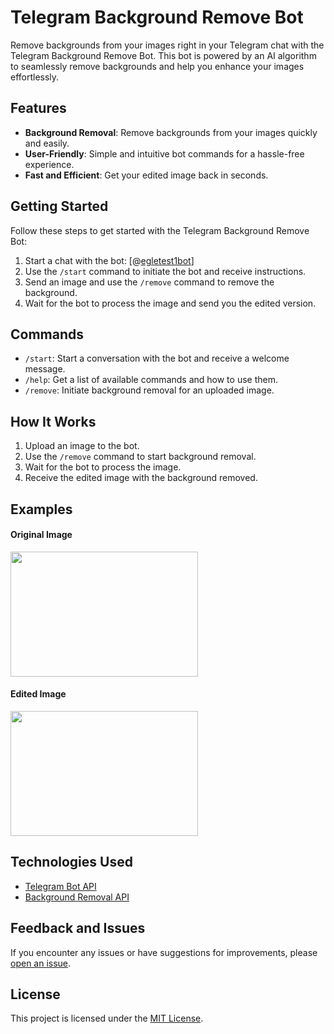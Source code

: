 # Telegram Background Remove Bot

Remove backgrounds from your images right in your Telegram chat with the Telegram Background Remove Bot. This bot is powered by an AI algorithm to seamlessly remove backgrounds and help you enhance your images effortlessly.

## Features

- **Background Removal**: Remove backgrounds from your images quickly and easily.
- **User-Friendly**: Simple and intuitive bot commands for a hassle-free experience.
- **Fast and Efficient**: Get your edited image back in seconds.

## Getting Started

Follow these steps to get started with the Telegram Background Remove Bot:

1. Start a chat with the bot: [@[egletest1bot](https://t.me/egletest1bot)]
2. Use the `/start` command to initiate the bot and receive instructions.
3. Send an image and use the `/remove` command to remove the background.
4. Wait for the bot to process the image and send you the edited version.

## Commands

- `/start`: Start a conversation with the bot and receive a welcome message.
- `/help`: Get a list of available commands and how to use them.
- `/remove`: Initiate background removal for an uploaded image.

## How It Works

1. Upload an image to the bot.
2. Use the `/remove` command to start background removal.
3. Wait for the bot to process the image.
4. Receive the edited image with the background removed.

## Examples

#### Original Image
<img src="https://github.com/AnjanaKvd/background-remove-telegram-bot/assets/109935293/beb3e8cb-269c-4886-8ede-58beb58dcd11" width="300px" height="200px"/><br/>
#### Edited Image
<img src="https://github.com/AnjanaKvd/background-remove-telegram-bot/assets/109935293/0c843fd5-b2e1-46e2-9d53-ea8ad7796384" width="300px" height="200px"/>

## Technologies Used

- [Telegram Bot API](https://core.telegram.org/bots/api)
- [Background Removal API](https://your-background-removal-api.com)

## Feedback and Issues

If you encounter any issues or have suggestions for improvements, please [open an issue](https://github.com/AnjanaKvd/telegram-background-remove-bot/issues).

## License

This project is licensed under the [MIT License](LICENSE).
